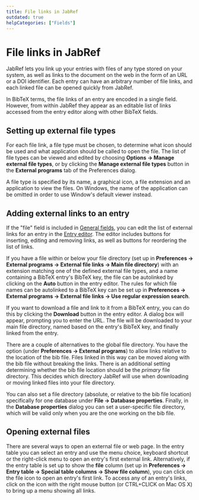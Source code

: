 ```yaml
---
title: File links in JabRef
outdated: true
helpCategories: ["Fields"]
---
```


# File links in JabRef

JabRef lets you link up your entries with files of any type stored on your system, as well as links to the document on the web in the form of an URL or a DOI identifier. Each entry can have an arbitrary number of file links, and each linked file can be opened quickly from JabRef.

In BibTeX terms, the file links of an entry are encoded in a single field. However, from within JabRef they appear as an editable list of links accessed from the entry editor along with other BibTeX fields.

## Setting up external file types

For each file link, a file type must be chosen, to determine what icon should be used and what application should be called to open the file. The list of file types can be viewed and edited by choosing **Options -&gt; Manage external file types**, or by clicking the **Manage external file types** button in the **External programs** tab of the Preferences dialog.

A file type is specified by its name, a graphical icon, a file extension and an application to view the files. On Windows, the name of the application can be omitted in order to use Window's default viewer instead.

## Adding external links to an entry

If the "file" field is included in [General fields](GeneralFields), you can edit the list of external links for an entry in the [Entry editor](EntryEditor). The editor includes buttons for inserting, editing and removing links, as well as buttons for reordering the list of links.

If you have a file within or below your file directory (set up in **Preferences -&gt; External programs -&gt; External file links -&gt; Main file directory**) with an extension matching one of the defined external file types, and a name containing a BibTeX entry's BibTeX key, the file can be autolinked by clicking on the **Auto** button in the entry editor. The rules for which file names can be autolinked to a BibTeX key can be set up in **Preferences -&gt; External programs -&gt; External file links -&gt; Use regular expression search**.

If you want to download a file and link to it from a BibTeX entry, you can do this by clicking the **Download** button in the entry editor. A dialog box will appear, prompting you to enter the URL. The file will be downloaded to your main file directory, named based on the entry's BibTeX key, and finally linked from the entry.

There are a couple of alternatives to the global file directory. You have the option (under **Preferences -&gt; External programs**) to allow links relative to the location of the bib file. Files linked in this way can be moved along with the bib file without breaking the links. There is an additional setting determining whether the bib file location should be the *primary* file directory. This decides which directory JabRef will use when downloading or moving linked files into your file directory.

You can also set a file directory (absolute, or relative to the bib file location) specifically for one database under **File -&gt; Database properties**. Finally, in the **Database properties** dialog you can set a user-specific file directory, which will be valid only when you are the one working on the bib file.

## Opening external files

There are several ways to open an external file or web page. In the entry table you can select an entry and use the menu choice, keyboard shortcut or the right-click menu to open an entry's first external link. Alternatively, if the entry table is set up to show the **file** column (set up in **Preferences -&gt; Entry table -&gt; Special table columns -&gt; Show file column**), you can click on the file icon to open an entry's first link. To access any of an entry's links, click on the icon with the right mouse button (or <kdb>CTRL</kdb>+<kdb>CLICK</kdb> on Mac OS X) to bring up a menu showing all links.
